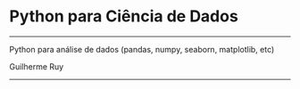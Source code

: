 

# Python para Ciência de Dados
---
Python para análise de dados (pandas, numpy, seaborn, matplotlib, etc)

Guilherme Ruy

---
